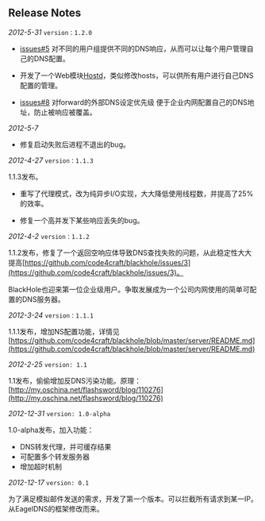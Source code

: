 Release Notes
----
*2012-5-31* `version：1.2.0`

* [issues#5](https://github.com/code4craft/blackhole/issues/5) 对不同的用户组提供不同的DNS响应，从而可以让每个用户管理自己的DNS配置。

* 开发了一个Web模块[Hostd](http://code4craft.github.io/hostd/demo.html)，类似修改hosts，可以供所有用户进行自己DNS配置的管理。

* [issues#8](https://github.com/code4craft/blackhole/issues/8) 对forward的外部DNS设定优先级 便于企业内网配置自己的DNS地址，防止被响应被覆盖。

*2012-5-7*

* 修复启动失败后进程不退出的bug。

*2012-4-27* `version：1.1.3`

1.1.3发布。

* 重写了代理模式，​改为纯异步I/O实现，大大降低使用线程数，并提高了25%的效率。

* 修复一个高并发下某些响应丢失的bug。

*2012-4-2* `version：1.1.2`

1.1.2发布，修复了一个返回空响应体导致DNS查找失败的问题，从此稳定性大大提高[https://github.com/code4craft/blackhole/issues/3](https://github.com/code4craft/blackhole/issues/3)。

BlackHole也迎来第一位企业级用户。争取发展成为一个公司内网使用的简单可配置的DNS服务器。

*2012-3-24* `version：1.1.1`

1.1.1发布，增加NS配置功能，详情见[https://github.com/code4craft/blackhole/blob/master/server/README.md](https://github.com/code4craft/blackhole/blob/master/server/README.md)

*2012-2-25*	`version: 1.1`

1.1发布，偷偷增加反DNS污染功能。原理：
[http://my.oschina.net/flashsword/blog/110276](http://my.oschina.net/flashsword/blog/110276)

*2012-12-31* `version: 1.0-alpha`

1.0-alpha发布，加入功能：

* DNS转发代理，并可缓存结果
* 可配置多个转发服务器
* 增加超时机制

*2012-12-17* `version: 0.1 `

为了满足模拟邮件发送的需求，开发了第一个版本。可以拦截所有请求到某一IP。从EagelDNS的框架修改而来。



